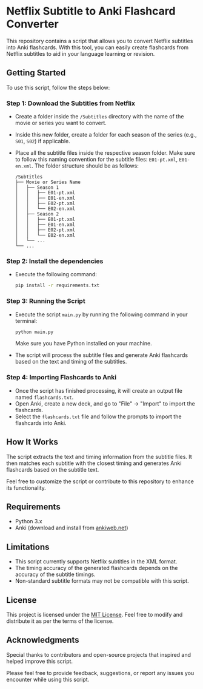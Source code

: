 # Netflix Subtitle to Anki Flashcard Converter

This repository contains a script that allows you to convert Netflix subtitles into Anki flashcards. With this tool, you can easily create flashcards from Netflix subtitles to aid in your language learning or revision.

## Getting Started

To use this script, follow the steps below:

### Step 1: Download the Subtitles from Netflix

- Create a folder inside the `/Subtitles` directory with the name of the movie or series you want to convert.
- Inside this new folder, create a folder for each season of the series (e.g., `S01`, `S02`) if applicable.
- Place all the subtitle files inside the respective season folder. Make sure to follow this naming convention for the subtitle files: `E01-pt.xml`, `E01-en.xml`. The folder structure should be as follows:

  ```
  /Subtitles
  ├── Movie or Series Name
  │   ├── Season 1
  │   │   ├── E01-pt.xml
  │   │   ├── E01-en.xml
  │   │   ├── E02-pt.xml
  │   │   └── E02-en.xml
  │   ├── Season 2
  │   │   ├── E01-pt.xml
  │   │   ├── E01-en.xml
  │   │   ├── E02-pt.xml
  │   │   └── E02-en.xml
  │   └── ...
  └── ...
  ```
### Step 2: Install the dependencies
- Execute the following command: 
  ```bash
  pip install -r requirements.txt
  ```
### Step 3: Running the Script

- Execute the script `main.py` by running the following command in your terminal:

  ```bash
  python main.py
  ```

  Make sure you have Python installed on your machine.

- The script will process the subtitle files and generate Anki flashcards based on the text and timing of the subtitles.

### Step 4: Importing Flashcards to Anki

- Once the script has finished processing, it will create an output file named `flashcards.txt`.
- Open Anki, create a new deck, and go to "File" -> "Import" to import the flashcards.
- Select the `flashcards.txt` file and follow the prompts to import the flashcards into Anki.

## How It Works

The script extracts the text and timing information from the subtitle files. It then matches each subtitle with the closest timing and generates Anki flashcards based on the subtitle text.

Feel free to customize the script or contribute to this repository to enhance its functionality.

## Requirements

- Python 3.x
- Anki (download and install from [ankiweb.net](https://ankiweb.net/))

## Limitations

- This script currently supports Netflix subtitles in the XML format.
- The timing accuracy of the generated flashcards depends on the accuracy of the subtitle timings.
- Non-standard subtitle formats may not be compatible with this script.

## License

This project is licensed under the [MIT License](LICENSE.md). Feel free to modify and distribute it as per the terms of the license.

## Acknowledgments

Special thanks to contributors and open-source projects that inspired and helped improve this script.

Please feel free to provide feedback, suggestions, or report any issues you encounter while using this script.